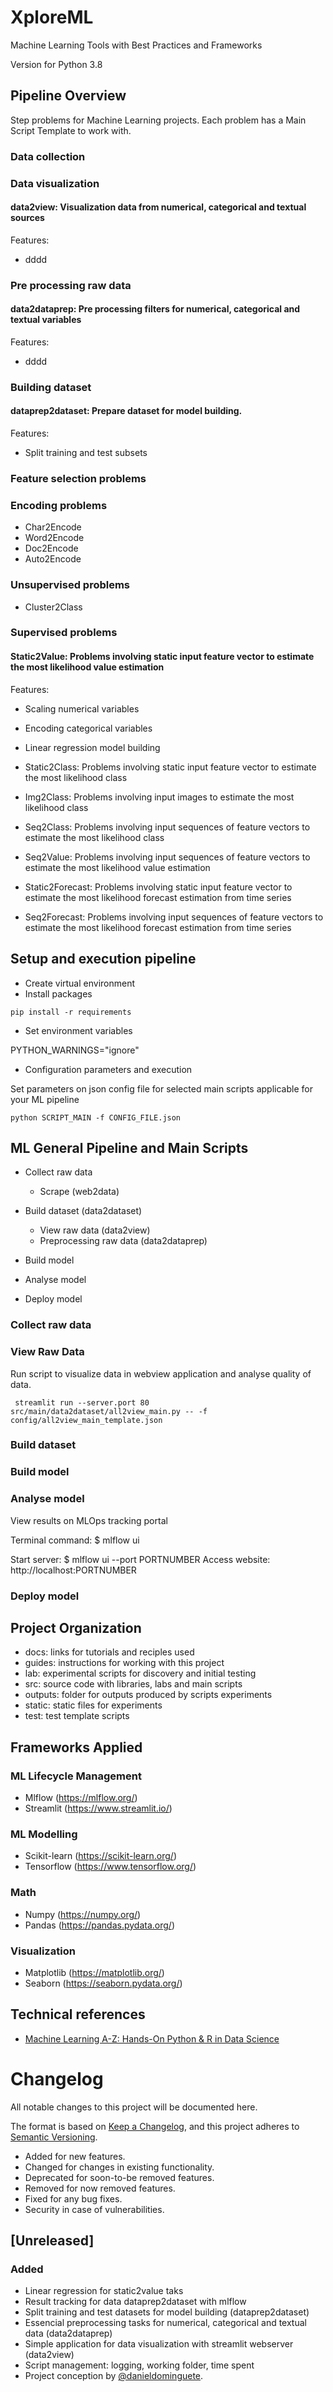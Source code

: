 # XploreML
Machine Learning Tools with Best Practices and Frameworks

Version for Python 3.8

## Pipeline Overview 

Step problems for Machine Learning projects. Each problem has a Main Script Template to work with.

### Data collection 

### Data visualization

#### data2view: Visualization data from numerical, categorical and textual sources

Features:
- dddd

### Pre processing raw data 

#### data2dataprep: Pre processing filters for numerical, categorical and textual variables

Features:
- dddd
    
### Building dataset

#### dataprep2dataset: Prepare dataset for model building.  

Features:
- Split training and test subsets
    
### Feature selection problems

### Encoding problems

- Char2Encode
- Word2Encode
- Doc2Encode
- Auto2Encode

### Unsupervised problems

- Cluster2Class

### Supervised problems

#### Static2Value: Problems involving static input feature vector to estimate the most likelihood value estimation

Features:
- Scaling numerical variables
- Encoding categorical variables
- Linear regression model building


- Static2Class: Problems involving static input feature vector to estimate the most likelihood class 
- Img2Class: Problems involving input images to estimate the most likelihood class
- Seq2Class: Problems involving input sequences of feature vectors to estimate the most likelihood class  
- Seq2Value: Problems involving input sequences of feature vectors to estimate the most likelihood value estimation 
- Static2Forecast: Problems involving static input feature vector to estimate the most likelihood forecast estimation from time series
- Seq2Forecast: Problems involving input sequences of feature vectors to estimate the most likelihood forecast estimation from time series

## Setup and execution pipeline

- Create virtual environment
- Install packages

```pip install -r requirements```

- Set environment variables

PYTHON_WARNINGS="ignore"

- Configuration parameters and execution

Set parameters on json config file for selected main scripts applicable for your ML pipeline 

```python SCRIPT_MAIN -f CONFIG_FILE.json```

## ML General Pipeline and Main Scripts

- Collect raw data 
    - Scrape (web2data)
- Build dataset (data2dataset)
    - View raw data (data2view)
    - Preprocessing raw data (data2dataprep)

- Build model
- Analyse model
- Deploy model

### Collect raw data  

### View Raw Data

Run script to visualize data in webview application and analyse quality of data.

``` streamlit run --server.port 80  src/main/data2dataset/all2view_main.py -- -f config/all2view_main_template.json```


### Build dataset

### Build model

### Analyse model

View results on MLOps tracking portal

Terminal command: $ mlflow ui

Start server: $ mlflow ui --port PORTNUMBER
Access website: http://localhost:PORTNUMBER 

### Deploy model


## Project Organization

- docs: links for tutorials and reciples used 
- guides: instructions for working with this project 
- lab: experimental scripts for discovery and initial testing
- src: source code with libraries, labs and main scripts
- outputs: folder for outputs produced by scripts experiments 
- static: static files for experiments 
- test: test template scripts   

## Frameworks Applied

### ML Lifecycle Management

- Mlflow (https://mlflow.org/)
- Streamlit (https://www.streamlit.io/)

### ML Modelling

- Scikit-learn (https://scikit-learn.org/)
- Tensorflow (https://www.tensorflow.org/) 

### Math 

- Numpy (https://numpy.org/)
- Pandas (https://pandas.pydata.org/)

### Visualization

- Matplotlib (https://matplotlib.org/)
- Seaborn (https://seaborn.pydata.org/)

## Technical references

- [Machine Learning A-Z: Hands-On Python & R in Data Science](https://www.udemy.com/course/machinelearning/)

# Changelog
All notable changes to this project will be documented here.

The format is based on [Keep a Changelog](https://keepachangelog.com/en/1.0.0/),
and this project adheres to [Semantic Versioning](https://semver.org/spec/v2.0.0.html).

- Added for new features.
- Changed for changes in existing functionality.
- Deprecated for soon-to-be removed features.
- Removed for now removed features.
- Fixed for any bug fixes.
- Security in case of vulnerabilities.

## [Unreleased]

### Added
- Linear regression for static2value taks
- Result tracking for data dataprep2dataset with mlflow
- Split training and test datasets for model building (dataprep2dataset)
- Essencial preprocessing tasks for numerical, categorical and textual data (data2dataprep)
- Simple application for data visualization with streamlit webserver (data2view)
- Script management: logging, working folder, time spent
- Project conception by [@danieldominguete](https://github.com/danieldominguete).


